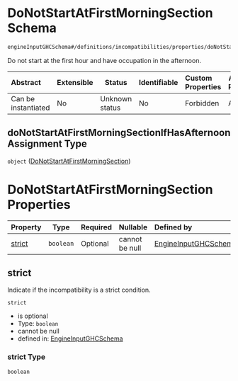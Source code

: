 # DoNotStartAtFirstMorningSection Schema

```txt
engineInputGHCSchema#/definitions/incompatibilities/properties/doNotStartAtFirstMorningSectionIfHasAfternoonAssignment
```

Do not start at the first hour and have occupation in the afternoon.


| Abstract            | Extensible | Status         | Identifiable | Custom Properties | Additional Properties | Access Restrictions | Defined In                                                         |
| :------------------ | ---------- | -------------- | ------------ | :---------------- | --------------------- | ------------------- | ------------------------------------------------------------------ |
| Can be instantiated | No         | Unknown status | No           | Forbidden         | Allowed               | none                | [ghc.schema.json\*](../out/ghc.schema.json "open original schema") |

## doNotStartAtFirstMorningSectionIfHasAfternoonAssignment Type

`object` ([DoNotStartAtFirstMorningSection](ghc-definitions-incompatibilities-properties-donotstartatfirstmorningsection.md))

# DoNotStartAtFirstMorningSection Properties

| Property          | Type      | Required | Nullable       | Defined by                                                                                                                                                                                                                                                           |
| :---------------- | --------- | -------- | -------------- | :------------------------------------------------------------------------------------------------------------------------------------------------------------------------------------------------------------------------------------------------------------------- |
| [strict](#strict) | `boolean` | Optional | cannot be null | [EngineInputGHCSchema](ghc-definitions-incompatibilities-properties-donotstartatfirstmorningsection-properties-strict.md "engineInputGHCSchema#/definitions/incompatibilities/properties/doNotStartAtFirstMorningSectionIfHasAfternoonAssignment/properties/strict") |

## strict

Indicate if the incompatibility is a strict condition.


`strict`

-   is optional
-   Type: `boolean`
-   cannot be null
-   defined in: [EngineInputGHCSchema](ghc-definitions-incompatibilities-properties-donotstartatfirstmorningsection-properties-strict.md "engineInputGHCSchema#/definitions/incompatibilities/properties/doNotStartAtFirstMorningSectionIfHasAfternoonAssignment/properties/strict")

### strict Type

`boolean`
